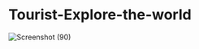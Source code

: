 # Tourist-Explore-the-world
![Screenshot (90)](https://user-images.githubusercontent.com/113988202/204127835-90ca6397-0412-4826-8ec9-b7f172231d4a.png)

